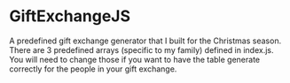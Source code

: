 # GiftExchangeJS
A predefined gift exchange generator that I built for the Christmas season.  
There are 3 predefined arrays (specific to my family) defined in index.js.  
You will need to change those if you want to have the table generate correctly for the people in your gift exchange.
